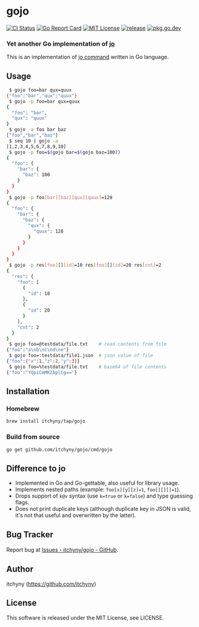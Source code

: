 # gojo
[![CI Status](https://github.com/itchyny/gojo/workflows/CI/badge.svg)](https://github.com/itchyny/gojo/actions)
[![Go Report Card](https://goreportcard.com/badge/github.com/itchyny/gojo)](https://goreportcard.com/report/github.com/itchyny/gojo)
[![MIT License](https://img.shields.io/badge/license-MIT-blue.svg)](https://github.com/itchyny/gojo/blob/main/LICENSE)
[![release](https://img.shields.io/github/release/itchyny/gojo/all.svg)](https://github.com/itchyny/gojo/releases)
[![pkg.go.dev](https://pkg.go.dev/badge/github.com/itchyny/gojo)](https://pkg.go.dev/github.com/itchyny/gojo)

### Yet another Go implementation of [jo](https://github.com/jpmens/jo)
This is an implementation of [jo command](https://github.com/jpmens/jo) written in Go language.

## Usage
```sh
 $ gojo foo=bar qux=quux
{"foo":"bar","qux":"quux"}
 $ gojo -p foo=bar qux=quux
{
  "foo": "bar",
  "qux": "quux"
}
 $ gojo -a foo bar baz
["foo","bar","baz"]
 $ seq 10 | gojo -a
[1,2,3,4,5,6,7,8,9,10]
 $ gojo -p foo=$(gojo bar=$(gojo baz=100))
{
  "foo": {
    "bar": {
      "baz": 100
    }
  }
}
 $ gojo -p foo[bar][baz][qux][quux]=128
{
  "foo": {
    "bar": {
      "baz": {
        "qux": {
          "quux": 128
        }
      }
    }
  }
}
 $ gojo -p res[foo][][id]=10 res[foo][][id]=20 res[cnt]=2
{
  "res": {
    "foo": [
      {
        "id": 10
      },
      {
        "id": 20
      }
    ],
    "cnt": 2
  }
}
 $ gojo foo=@testdata/file.txt    # read contents from file
{"foo":"a\nb\nc\nd\ne"}
 $ gojo foo=:testdata/file1.json  # json value of file
{"foo":{"x":1,"z":2,"y":3}}
 $ gojo foo=%testdata/file.txt    # base64 of file contents
{"foo":"YQpiCmMKZAplCg=="}
```

## Installation
### Homebrew
```sh
brew install itchyny/tap/gojo
```

### Build from source
```bash
go get github.com/itchyny/gojo/cmd/gojo
```

## Difference to jo
- Implemented in Go and Go-gettable, also useful for library usage.
- Implements nested paths (example: `foo[x][y][z]=1`, `foo[][][]=1`).
- Drops support of `k@v` syntax (use `k=true` or `k=false`) and type guessing flags.
- Does not print duplicate keys (although duplicate key in JSON is valid, it's not that useful and overwritten by the latter).

## Bug Tracker
Report bug at [Issues・itchyny/gojo - GitHub](https://github.com/itchyny/gojo/issues).

## Author
itchyny (https://github.com/itchyny)

## License
This software is released under the MIT License, see LICENSE.
